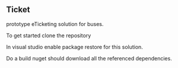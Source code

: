 ## Ticket  

prototype eTicketing solution for buses. 

To get started clone the repository 

In visual studio enable package restore for this solution. 

Do a build nuget should download all the referenced dependencies. 

